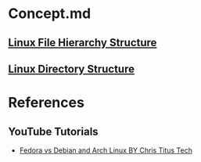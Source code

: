 # Concept.md

## [Linux File Hierarchy Structure](https://www.geeksforgeeks.org/linux-file-hierarchy-structure/)

## [Linux Directory Structure](https://www.geeksforgeeks.org/linux-directory-structure/)

# References

## YouTube Tutorials

* [Fedora vs Debian and Arch Linux BY Chris Titus Tech](https://www.youtube.com/watch?v=UFv_uz5Rj18)

